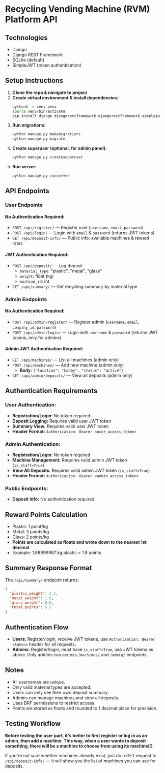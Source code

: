 # Recycling Vending Machine (RVM) Platform API

## Technologies
- Django
- Django REST Framework
- SQLite (default)
- SimpleJWT (token authentication)

## Setup Instructions

1. **Clone the repo & navigate to project**
2. **Create virtual environment & install dependencies:**
   ```bash
   python3 -m venv venv
   source venv/bin/activate
   pip install django djangorestframework djangorestframework-simplejwt
   ```
3. **Run migrations:**
   ```bash
   python manage.py makemigrations
   python manage.py migrate
   ```
4. **Create superuser (optional, for admin panel):**
   ```bash
   python manage.py createsuperuser
   ```
5. **Run server:**
   ```bash
   python manage.py runserver
   ```

## API Endpoints

### User Endpoints

#### **No Authentication Required:**
- `POST /api/register/` — Register user (`username`, `email`, `password`)
- `POST /api/login/` — Login with `email` & `password` (returns JWT tokens)
- `GET /api/deposit-info/` — Public info: available machines & reward rates

#### **JWT Authentication Required:**
- `POST /api/deposit/` — Log deposit
  - `material_type`: "plastic", "metal", "glass"
  - `weight`: float (kg)
  - `machine_id`: int
- `GET /api/summary/` — Get recycling summary by material type

### Admin Endpoints

#### **No Authentication Required:**
- `POST /api/admin/register/` — Register admin (`username`, `email`, `company_id`, `password`)
- `POST /api/admin/login/` — Login with `username` & `password` (returns JWT tokens, only for admins)

#### **Admin JWT Authentication Required:**
- `GET /api/machines/` — List all machines (admin only)
- `POST /api/machines/` — Add new machine (admin only)
  - **Body:** `{"location": "Lobby", "status": "active"}`
- `GET /api/admin/deposits/` — View all deposits (admin only)

## Authentication Requirements

### **User Authentication:**
- **Registration/Login:** No token required
- **Deposit Logging:** Requires valid user JWT token
- **Summary View:** Requires valid user JWT token
- **Header Format:** `Authorization: Bearer <user_access_token>`

### **Admin Authentication:**
- **Registration/Login:** No token required
- **Machine Management:** Requires valid admin JWT token (`is_staff=True`)
- **View All Deposits:** Requires valid admin JWT token (`is_staff=True`)
- **Header Format:** `Authorization: Bearer <admin_access_token>`

### **Public Endpoints:**
- **Deposit Info:** No authentication required

## Reward Points Calculation
- Plastic: 1 point/kg
- Metal: 3 points/kg
- Glass: 2 points/kg
- **Points are calculated as floats and wrote down to the nearest 1st decimal**
- Example: 1.88999987 kg plastic = 1.8 points

## Summary Response Format
The `/api/summary/` endpoint returns:
```json
{
  "plastic_weight": 2.5,
  "metal_weight": 1.0,
  "glass_weight": 0.0,
  "total_points": 5.5
}
```

## Authentication Flow
- **Users:** Register/login, receive JWT tokens, use `Authorization: Bearer <token>` header for all requests.
- **Admins:** Register/login, must have `is_staff=True`, use JWT tokens as above. Only admins can access `/machines/` and `/admin/` endpoints.

## Notes
- All usernames are unique.
- Only valid material types are accepted.
- Users can only see their own deposit summary.
- Admins can manage machines and view all deposits.
- Uses DRF permissions to restrict access.
- Points are stored as floats and rounded to 1 decimal place for precision.

## Testing Workflow
**Before testing the user part, it's better to first register or log in as an admin, then add a machine. This way, when a user wants to deposit something, there will be a machine to choose from using its machineID.**

If you're not sure whether machines already exist, just do a GET request to `/api/deposit-info/` — it will show you the list of machines you can use for deposits. 